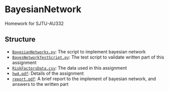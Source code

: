 # BayesianNetwork
Homework for SJTU-AU332

## Structure

* [`BayesianNetworks.py`](BayesianNetworks.py): The script to implement bayesian network
* [`BayesNetworkTestScript.py`](BayesNetworkTestScript.py): The test script to validate written part of this assignment
* [`RiskFactorsData.csv`](RiskFactorsData.csv): The data used in this assignment
* [`hw4.pdf`](hw4.pdf): Details of the assignment
* [`report.pdf`](report.pdf): A brief report to the implement of bayesian network, and answers to the written part